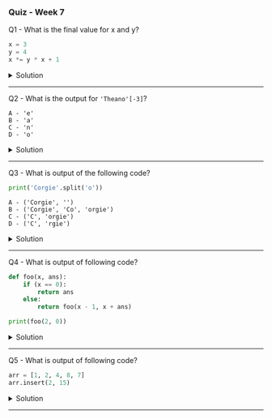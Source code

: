 ### Quiz - Week 7

Q1 - What is the final value for x and y?

```python
x = 3
y = 4
x *= y * x + 1
```

<details><summary>Solution</summary>
<p>

##### Answer
x = 39
y = 4 

##### Explanation
x = 3 * (4 * 3 + 1), y is unchanged.

</p>
</details>

---

Q2 - What is the output for `'Theano'[-3]`?

    A - 'e'
    B - 'a'
    C - 'n'
    D - 'o'

<details><summary>Solution</summary>
<p>

##### Anwer
B

##### Explanation
Negative indexes begin toward the end of a string and go in reverse.

</p>
</details>

---


Q3 - What is output of the following code?

```python
print('Corgie'.split('o'))
```

    A - ('Corgie', '')
    B - ('Corgie', 'Co', 'orgie')
    C - ('C', 'orgie')
    D - ('C', 'rgie')

<details><summary>Solution</summary>
<p>

##### Anwer
D

##### Explanation
The `split()` method splits a string into a list. You can specify the separator, and in the question, the separate was `'o'`. 'Corgie' separated by 'o' is ('C', 'rgie').

</p>
</details>

---

Q4 - What is output of following code?

```python
def foo(x, ans):
    if (x == 0):
        return ans
    else:
        return foo(x - 1, x + ans)

print(foo(2, 0))
```

<details><summary>Solution</summary>
<p>

##### Anwer
3

##### Explanation
The code is using recursion. Recursion is a a method that calls itself.

- First call: foo(2, 0) # The first call was triggered by `print(foo(2, 0))`.
- Second call: foo(1, 2) # This is because 1 = 2 - 1, and 2 = 2 + 0
- Third call: foo(0, 3) # Now, because x = 0, the code will return `ans` which is 3.

</p>
</details>

---

Q5 - What is output of following code?

```python
arr = [1, 2, 4, 8, 7]
arr.insert(2, 15)

```


<details><summary>Solution</summary>
<p>

##### Anwer
[1, 2, 15, 4, 8, 7]

##### Explanation
`list.insert(index, element)` method is used to insert a item at certain position in a list. `index` defines position at which the `element` will be added. 

</p>
</details>

---
